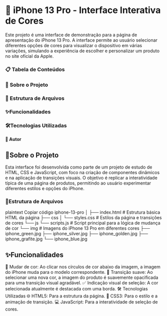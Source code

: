 # 📱  iPhone 13 Pro - Interface Interativa de Cores
Este projeto é uma interface de demonstração para a página de apresentação do iPhone 13 Pro. A interface permite ao usuário selecionar diferentes opções de cores para visualizar o dispositivo em várias variações, simulando a experiência de escolher e personalizar um produto no site oficial da Apple.

### 📋 Tabela de Conteúdos
### 📖 Sobre o Projeto
### 📁 Estrutura de Arquivos
### ✨Funcionalidades
### 🛠Tecnologias Utilizadas
#### 👤 Autor

## 📖Sobre o Projeto
Esta interface foi desenvolvida como parte de um projeto de estudo de HTML, CSS e JavaScript, com foco na criação de componentes dinâmicos e na aplicação de transições visuais. O objetivo é replicar a interatividade típica de uma página de produtos, permitindo ao usuário experimentar diferentes estilos e opções do iPhone.

### 📁Estrutura de Arquivos
plaintext
Copiar código
iphone-13-pro
│
├── index.html              # Estrutura básica HTML da página
├── css
│   └── styles.css          # Estilos da página e transições de cores
└── js
    └── scripts.js          # Script principal para a lógica de mudança de cor
└── img                     # Imagens do iPhone 13 Pro em diferentes cores
    ├── iphone_green.jpg
    ├── iphone_silver.jpg
    ├── iphone_golden.jpg
    ├── iphone_grafite.jpg
    └── iphone_blue.jpg
## ✨Funcionalidades
🎨 Mudar de cor: Ao clicar nos círculos de cor abaixo da imagem, a imagem do iPhone muda para o modelo correspondente.
🔄 Transição suave: Ao selecionar uma nova cor, a imagem do produto é suavemente opacificada para uma transição visual agradável.
✅ Indicação visual de seleção: A cor selecionada atualmente é destacada com uma borda.
🛠 Tecnologias Utilizadas
🌐 HTML5: Para a estrutura da página.
🎨 CSS3: Para o estilo e a animação de transição.
💻 JavaScript: Para a interatividade de seleção de cores.
